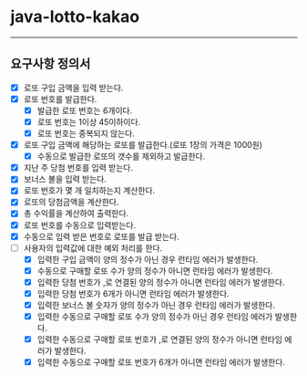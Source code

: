 # java-lotto-kakao

---
## 요구사항 정의서

- [x] 로또 구입 금액을 입력 받는다.
- [x] 로또 번호를 발급한다.
  - [x] 발급한 로또 번호는 6개이다.
  - [x] 로또 번호는 1이상 45이하이다. 
  - [x] 로또 번호는 중복되지 않는다.
- [x] 로또 구입 금액에 해당하는 로또를 발급한다.(로또 1장의 가격은 1000원)
  - [x] 수동으로 발급한 로또의 갯수를 제외하고 발급한다.
- [x] 지난 주 당첨 번호를 입력 받는다.
- [x] 보너스 볼을 입력 받는다.
- [x] 로또 번호가 몇 개 일치하는지 계산한다.
- [x] 로또의 당첨금액을 계산한다.
- [x] 총 수익률을 계산하여 출력한다.
- [x] 로또 번호를 수동으로 입력받는다.
- [x] 수동으로 입력 받은 번호로 로또를 발급 받는다.
- [ ] 사용자의 입력값에 대한 예외 처리를 한다.
  - [x] 입력한 구입 금액이 양의 정수가 아닌 경우 런타임 에러가 발생한다.
  - [x] 수동으로 구매할 로또 수가 양의 정수가 아니면 런타임 에러가 발생한다.
  - [x] 입력한 당첨 번호가 ,로 연결된 양의 정수가 아니면 런타임 에러가 발생한다.
  - [x] 입력한 당첨 번호가 6개가 아니면 런타임 에러가 발생한다.
  - [x] 입력한 보너스 볼 숫자가 양의 정수가 아닌 경우 런타임 에러가 발생한다.
  - [x] 입력한 수동으로 구매할 로또 수가 양의 정수가 아닌 경우 런타임 에러가 발생한다.
  - [x] 입력한 수동으로 구매할 로또 번호가 ,로 연결된 양의 정수가 아니면 런타임 에러가 발생한다.
  - [x] 입력한 수동으로 구매할 로또 번호가 6개가 아니면 런타임 에러가 발생한다.